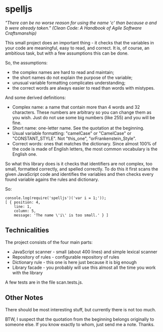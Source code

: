 spelljs
=======

*"There can be no worse reason for using the name 'c' than because a and b were
already taken." (Clean Code: A Handbook of Agile Software Craftsmanship)*

This small project does an important thing - it checks that the variables in
your code are meaningful, easy to read, and correct. It is, of course, an
ambitious task, but with a few assumptions this can be done.

So, the assumptions:

* the complex names are hard to read and maintain;
* the short names do not explain the purpose of the variable;
* unusual variable formatting complicates understanding;
* the correct words are always easier to read than words with mistypes.

And some derived definitions:

* Complex name: a name that contain more than 4 words and 32 characters. These
numbers are arbitrary so you can change them as you wish. Just do not use some
big numbers (like 255) and you will be fine.
* Short name: one-letter name. See the quotation at the beginning.
* Usual variable formatting: "camelCase" or "CamelCase" or "CONSTANT_STYLE".
Not "this_one", "orFrankenstein_Style".
* Correct words: ones that matches the dictionary. Since almost 100% of the code
is made of English letters, the most common vocabulary is the English one.

So what this library does is it checks that identifiers are not complex, too
small, formatted correctly, and spelled correctly. To do this it first scans the
given JavaScript code and identifies the variables and then checks every found
variable agains the rules and dictionary.

So:

    console.log(require('spelljs')('var i = 1;'));
    [ { position: 4,
        line: 1,
        column: 5,
        message: 'The name \'i\' is too small.' } ]

Technicalities
--------------

The project consists of the four main parts:

* JavaScript scanner - small (about 400 lines) and simple lexical scanner
* Repository of rules - configurable repository of rules
* Dictionary rule - this one is here just because it is big enough
* Library facade - you probably will use this almost all the time you work with
the library

A few tests are in the file scan.tests.js.

Other Notes
-----------

There should be most interesting stuff, but currently there is not too much.

BTW, I suspect that the quotation from the beginning belongs originally to
someone else. If you know exactly to whom, just send me a note. Thanks.